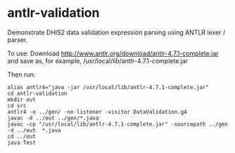 # antlr-validation
Demonstrate DHIS2 data validation expression parsing using ANTLR lexer / parser.

To use:
Download http://www.antlr.org/download/antlr-4.7.1-complete.jar and save as, for example, /usr/local/lib/antlr-4.7.1-complete.jar

Then run:
```
alias antlr4="java -jar /usr/local/lib/antlr-4.7.1-complete.jar"
cd antlr-validation
mkdir out
cd src
antlr4 -o ../gen/ -no-listener -visitor DataValidation.g4
javac -d ../out ../gen/*.java
javac -cp "/usr/local/lib/antlr-4.7.1-complete.jar" -sourcepath ../gen -d ../out  *.java
cd ../out
java Test
```
